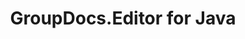 ---
title: GroupDocs.Editor for Java
type: docs
weight: 10
url: /java/
description: GroupDocs.Editor for Java API References contain examples, code snippets, and API documentation. It provides packages, classes, interfaces, and other API details.
is_root: true
---